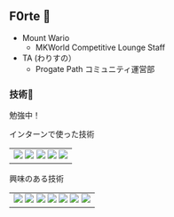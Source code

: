 ## F0rte 👋
- Mount Wario
  - MKWorld Competitive Lounge Staff
- TA (わりすの）
  - Progate Path コミュニティ運営部


### 技術🔧
勉強中！

<table>
  <tr>
    インターンで使った技術
  </tr>
  <tr>
    <td>
      <img src="https://img.shields.io/badge/-Python-F9DC3E.svg?logo=python&style=flat">
      <img src="https://img.shields.io/badge/-SQL-215788.svg?logo=mysql&style=flat">
      <img src="https://img.shields.io/badge/-Amazon%20AWS-232F3E.svg?logo=amazon-aws&style=flat">
      <img src="https://img.shields.io/badge/-GitHub-181717.svg?logo=github&style=flat">
      <img src="https://img.shields.io/badge/-Docker-EEE.svg?logo=docker&style=flat">
      <br>
    </td>
  </tr>
</table>
<table>
  <tr>
    興味のある技術
  </tr>
    <td>
      <img src="https://img.shields.io/badge/-HTML5-333.svg?logo=html5&style=flat">
      <img src="https://img.shields.io/badge/-CSS3-1572B6.svg?logo=css3&style=flat">
      <img src="https://img.shields.io/badge/-JavaScript-276DC3.svg?logo=javascript&style=flat">
      <img src="https://img.shields.io/badge/-Node.js-37762B.svg?logo=nodedotjs&style=flat">
      <img src="https://img.shields.io/badge/-TypeScript-326CBD.svg?logo=typescript&style=flat">
      <img src="https://img.shields.io/badge/React-555.svg?logo=react&style=flat">
      <img src="https://img.shields.io/badge/Vite-FAC42E.svg?logo=vite&style=flat">
    </td>
</table>
